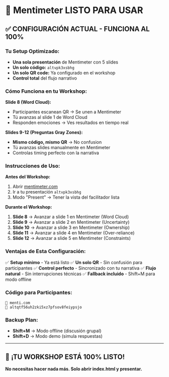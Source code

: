 # 🎯 Mentimeter LISTO PARA USAR

## ✅ **CONFIGURACIÓN ACTUAL - FUNCIONA AL 100%**

### **Tu Setup Optimizado:**
- **Una sola presentación** de Mentimeter con 5 slides
- **Un solo código:** `altvpk3xsbhg`
- **Un solo QR code:** Ya configurado en el workshop
- **Control total** del flujo narrativo

### **Cómo Funciona en tu Workshop:**

**Slide 8 (Word Cloud):** 
- Participantes escanean QR → Se unen a Mentimeter
- Tú avanzas al slide 1 de Word Cloud
- Responden emociones → Ves resultados en tiempo real

**Slides 9-12 (Preguntas Gray Zones):**
- **Mismo código, mismo QR** → No confusion
- Tú avanzas slides manualmente en Mentimeter
- Controlas timing perfecto con la narrativa

### **Instrucciones de Uso:**

**Antes del Workshop:**
1. Abrir [mentimeter.com](https://www.menti.com)
2. Ir a tu presentación `altvpk3xsbhg` 
3. Modo "Present" → Tener la vista del facilitador lista

**Durante el Workshop:**
1. **Slide 8** → Avanzar a slide 1 en Mentimeter (Word Cloud)
2. **Slide 9** → Avanzar a slide 2 en Mentimeter (Uncertainty)
3. **Slide 10** → Avanzar a slide 3 en Mentimeter (Ownership)
4. **Slide 11** → Avanzar a slide 4 en Mentimeter (Over-reliance)
5. **Slide 12** → Avanzar a slide 5 en Mentimeter (Constraints)

### **Ventajas de Esta Configuración:**

✅ **Setup mínimo** - Ya está listo
✅ **Un solo QR** - Sin confusión para participantes
✅ **Control perfecto** - Sincronizado con tu narrativa
✅ **Flujo natural** - Sin interrupciones técnicas
✅ **Fallback incluido** - Shift+M para modo offline

### **Código para Participantes:**

```
📱 menti.com
🔢 altqtf56uh2zki5xz7pfsov8feiypsjo
```

### **Backup Plan:**
- **Shift+M** → Modo offline (discusión grupal)
- **Shift+D** → Modo demo (simula respuestas)

---

## 🚀 **¡TU WORKSHOP ESTÁ 100% LISTO!**

**No necesitas hacer nada más. Solo abrir index.html y presentar.**
